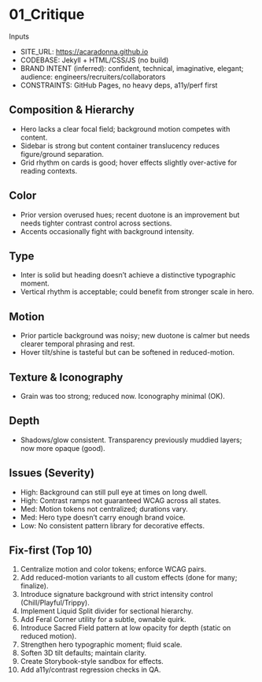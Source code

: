 # 01_Critique

Inputs
- SITE_URL: https://acaradonna.github.io
- CODEBASE: Jekyll + HTML/CSS/JS (no build)
- BRAND INTENT (inferred): confident, technical, imaginative, elegant; audience: engineers/recruiters/collaborators
- CONSTRAINTS: GitHub Pages, no heavy deps, a11y/perf first

## Composition & Hierarchy
- Hero lacks a clear focal field; background motion competes with content.
- Sidebar is strong but content container translucency reduces figure/ground separation.
- Grid rhythm on cards is good; hover effects slightly over-active for reading contexts.

## Color
- Prior version overused hues; recent duotone is an improvement but needs tighter contrast control across sections.
- Accents occasionally fight with background intensity.

## Type
- Inter is solid but heading doesn’t achieve a distinctive typographic moment.
- Vertical rhythm is acceptable; could benefit from stronger scale in hero.

## Motion
- Prior particle background was noisy; new duotone is calmer but needs clearer temporal phrasing and rest.
- Hover tilt/shine is tasteful but can be softened in reduced-motion.

## Texture & Iconography
- Grain was too strong; reduced now. Iconography minimal (OK).

## Depth
- Shadows/glow consistent. Transparency previously muddied layers; now more opaque (good).

## Issues (Severity)
- High: Background can still pull eye at times on long dwell.
- High: Contrast ramps not guaranteed WCAG across all states.
- Med: Motion tokens not centralized; durations vary.
- Med: Hero type doesn’t carry enough brand voice.
- Low: No consistent pattern library for decorative effects.

## Fix-first (Top 10)
1. Centralize motion and color tokens; enforce WCAG pairs.
2. Add reduced-motion variants to all custom effects (done for many; finalize).
3. Introduce signature background with strict intensity control (Chill/Playful/Trippy).
4. Implement Liquid Split divider for sectional hierarchy.
5. Add Feral Corner utility for a subtle, ownable quirk.
6. Introduce Sacred Field pattern at low opacity for depth (static on reduced motion).
7. Strengthen hero typographic moment; fluid scale.
8. Soften 3D tilt defaults; maintain clarity.
9. Create Storybook-style sandbox for effects.
10. Add a11y/contrast regression checks in QA.
